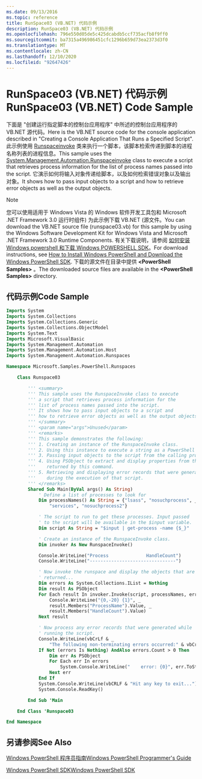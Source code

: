 ```yaml
---
ms.date: 09/13/2016
ms.topic: reference
title: RunSpace03 (VB.NET) 代码示例
description: RunSpace03 (VB.NET) 代码示例
ms.openlocfilehash: 796e550d05de5c425dcabdb5ccf735acfb8f9ff0
ms.sourcegitcommit: ba7315a496986451cfc1296b659d73ea2373d3f0
ms.translationtype: MT
ms.contentlocale: zh-CN
ms.lasthandoff: 12/10/2020
ms.locfileid: "92647426"
---
```

# <a name="runspace03-vbnet-code-sample"></a><span data-ttu-id="81f8e-103">RunSpace03 (VB.NET) 代码示例</span><span class="sxs-lookup"><span data-stu-id="81f8e-103">RunSpace03 (VB.NET) Code Sample</span></span>

<span data-ttu-id="81f8e-104">下面是 "创建运行指定脚本的控制台应用程序" 中所述的控制台应用程序的 VB.NET 源代码。</span><span class="sxs-lookup"><span data-stu-id="81f8e-104">Here is the VB.NET source code for the console application described in "Creating a Console Application That Runs a Specified Script".</span></span> <span data-ttu-id="81f8e-105">此示例使用 [Runspaceinvoke](/dotnet/api/System.Management.Automation.RunspaceInvoke) 类来执行一个脚本，该脚本检索传递到脚本的进程名称列表的进程信息。</span><span class="sxs-lookup"><span data-stu-id="81f8e-105">This sample uses the [System.Management.Automation.Runspaceinvoke](/dotnet/api/System.Management.Automation.RunspaceInvoke) class to execute a script that retrieves process information for the list of process names passed into the script.</span></span> <span data-ttu-id="81f8e-106">它演示如何将输入对象传递给脚本，以及如何检索错误对象以及输出对象。</span><span class="sxs-lookup"><span data-stu-id="81f8e-106">It shows how to pass input objects to a script and how to retrieve error objects as well as the output objects.</span></span>

> [!NOTE]
> <span data-ttu-id="81f8e-107">您可以使用适用于 Windows Vista 的 Windows 软件开发工具包和 Microsoft .NET Framework 3.0 运行时组件) 为此示例下载 VB.NET (源文件。</span><span class="sxs-lookup"><span data-stu-id="81f8e-107">You can download the VB.NET source file (runspace03.vb) for this sample by using the Windows Software Development Kit for Windows Vista and Microsoft .NET Framework 3.0 Runtime Components.</span></span> <span data-ttu-id="81f8e-108">有关下载说明，请参阅 [如何安装 Windows powershell 和下载 Windows POWERSHELL SDK](/powershell/scripting/developer/installing-the-windows-powershell-sdk)。</span><span class="sxs-lookup"><span data-stu-id="81f8e-108">For download instructions, see [How to Install Windows PowerShell and Download the Windows PowerShell SDK](/powershell/scripting/developer/installing-the-windows-powershell-sdk).</span></span>
> <span data-ttu-id="81f8e-109">下载的源文件在目录中提供 **\<PowerShell Samples>** 。</span><span class="sxs-lookup"><span data-stu-id="81f8e-109">The downloaded source files are available in the **\<PowerShell Samples>** directory.</span></span>

## <a name="code-sample"></a><span data-ttu-id="81f8e-110">代码示例</span><span class="sxs-lookup"><span data-stu-id="81f8e-110">Code Sample</span></span>

```vb
Imports System
Imports System.Collections
Imports System.Collections.Generic
Imports System.Collections.ObjectModel
Imports System.Text
Imports Microsoft.VisualBasic
Imports System.Management.Automation
Imports System.Management.Automation.Host
Imports System.Management.Automation.Runspaces

Namespace Microsoft.Samples.PowerShell.Runspaces

    Class Runspace03

        ''' <summary>
        ''' This sample uses the RunspaceInvoke class to execute
        ''' a script that retrieves process information for the
        ''' list of process names passed into the script.
        ''' It shows how to pass input objects to a script and
        ''' how to retrieve error objects as well as the output objects.
        ''' </summary>
        ''' <param name="args">Unused</param>
        ''' <remarks>
        ''' This sample demonstrates the following:
        ''' 1. Creating an instance of the RunspaceInvoke class.
        ''' 2. Using this instance to execute a string as a PowerShell script.
        ''' 3. Passing input objects to the script from the calling program.
        ''' 4. Using PSObject to extract and display properties from the objects
        '''    returned by this command.
        ''' 5. Retrieving and displaying error records that were generated
        '''    during the execution of that script.
        ''' </remarks>
        Shared Sub Main(ByVal args() As String)
            ' Define a list of processes to look for
            Dim processNames() As String = {"lsass", "nosuchprocess", _
                "services", "nosuchprocess2"}

            ' The script to run to get these processes. Input passed
            ' to the script will be available in the $input variable.
            Dim script As String = "$input | get-process -name {$_}"

            ' Create an instance of the RunspaceInvoke class.
            Dim invoker As New RunspaceInvoke()

            Console.WriteLine("Process              HandleCount")
            Console.WriteLine("--------------------------------")

            ' Now invoke the runspace and display the objects that are
            ' returned...
            Dim errors As System.Collections.IList = Nothing
            Dim result As PSObject
            For Each result In invoker.Invoke(script, processNames, errors)
                Console.WriteLine("{0,-20} {1}", _
                result.Members("ProcessName").Value, _
                result.Members("HandleCount").Value)
            Next result

            ' Now process any error records that were generated while
            ' running the script.
            Console.WriteLine(vbCrLf & _
                "The following non-terminating errors occurred:" & vbCrLf)
            If Not (errors Is Nothing) AndAlso errors.Count > 0 Then
                Dim err As PSObject
                For Each err In errors
                    System.Console.WriteLine("    error: {0}", err.ToString())
                Next err
            End If
            System.Console.WriteLine(vbCRLF & "Hit any key to exit...")
            System.Console.ReadKey()

        End Sub 'Main

    End Class 'Runspace03

End Namespace
```

<!-- TODO!!!: [!code-csharp[Runspace03.vb](../../powershell-sdk-samples/SDK-2.0/vb/Runspace01/Runspace03.vb#L09-L83 "Runspace03.vb")] -->

## <a name="see-also"></a><span data-ttu-id="81f8e-111">另请参阅</span><span class="sxs-lookup"><span data-stu-id="81f8e-111">See Also</span></span>

[<span data-ttu-id="81f8e-112">Windows PowerShell 程序员指南</span><span class="sxs-lookup"><span data-stu-id="81f8e-112">Windows PowerShell Programmer's Guide</span></span>](./windows-powershell-programmer-s-guide.md)

[<span data-ttu-id="81f8e-113">Windows PowerShell SDK</span><span class="sxs-lookup"><span data-stu-id="81f8e-113">Windows PowerShell SDK</span></span>](../windows-powershell-reference.md)
